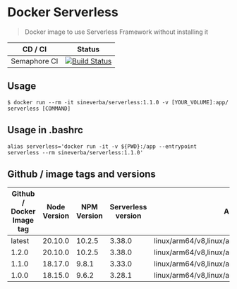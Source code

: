 Docker Serverless
=================

> Docker image to use Serverless Framework without installing it

| CD / CI   | Status |
| --------- | ------ |
| Semaphore CI | [![Build Status](https://sineverba.semaphoreci.com/badges/docker-serverless/branches/master.svg?style=shields&key=bd338b60-d353-4360-9911-4b81d6574423)](https://sineverba.semaphoreci.com/projects/docker-serverless) |


## Usage

`$ docker run --rm -it sineverba/serverless:1.1.0 -v [YOUR_VOLUME]:app/ serverless [COMMAND]`


## Usage in .bashrc

`alias serverless='docker run -it -v ${PWD}:/app --entrypoint serverless --rm sineverba/serverless:1.1.0'`


## Github / image tags and versions

| Github / Docker Image tag | Node Version | NPM Version | Serverless version | Architecture |
| ------------------------- | ------------ | ----------- | ------------------ | ------------ |
| latest | 20.10.0 | 10.2.5 | 3.38.0 | linux/arm64/v8,linux/amd64,linux/arm/v6,linux/arm/v7 |
| 1.2.0 | 20.10.0 | 10.2.5 | 3.38.0 | linux/arm64/v8,linux/amd64,linux/arm/v6,linux/arm/v7 |
| 1.1.0 | 18.17.0 | 9.8.1 | 3.33.0 | linux/arm64/v8,linux/amd64,linux/arm/v6,linux/arm/v7 |
| 1.0.0 | 18.15.0 | 9.6.2 | 3.28.1 | linux/arm64/v8,linux/amd64,linux/arm/v6,linux/arm/v7 |
